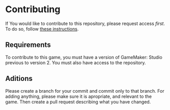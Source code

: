 # Contributing
If You would like to contribute to this repository, please request access <em>first</em>. To do so, follow <a href="https://github.com/dguis/Tick-Travel/blob/master/Access.md">these instructions</a>.
## Requirements
To contribute to this game, you must have a version of GameMaker: Studio previous to version 2. You must also have access to the repository. 
## Aditions 
Please create a branch for your commit and commit only to that branch. For adding anything, please make sure it is apropriate, and relevant to the game. Then create a pull request describing what you have changed.
